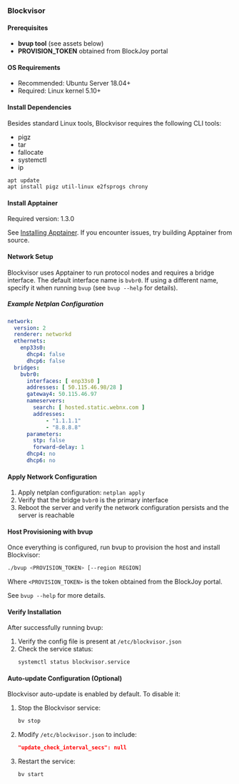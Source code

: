 ### Blockvisor

#### Prerequisites

- **bvup tool** (see assets below)
- **PROVISION_TOKEN** obtained from BlockJoy portal

#### OS Requirements

- Recommended: Ubuntu Server 18.04+
- Required: Linux kernel 5.10+

#### Install Dependencies

Besides standard Linux tools, Blockvisor requires the following CLI tools:
- pigz
- tar
- fallocate
- systemctl
- ip

```bash
apt update
apt install pigz util-linux e2fsprogs chrony
```

#### Install Apptainer

Required version: 1.3.0

See [Installing Apptainer](https://apptainer.org/docs/admin/main/installation.html). If you encounter issues, try building Apptainer from source.

#### Network Setup

Blockvisor uses Apptainer to run protocol nodes and requires a bridge interface. The default interface name is `bvbr0`. If using a different name, specify it when running `bvup` (see `bvup --help` for details).

##### Example Netplan Configuration

```yaml
network:
  version: 2
  renderer: networkd
  ethernets:
    enp33s0:
      dhcp4: false
      dhcp6: false
  bridges:
    bvbr0:
      interfaces: [ enp33s0 ]
      addresses: [ 50.115.46.98/28 ]
      gateway4: 50.115.46.97
      nameservers:
        search: [ hosted.static.webnx.com ]
        addresses:
            - "1.1.1.1"
            - "8.8.8.8"
      parameters:
        stp: false
        forward-delay: 1
      dhcp4: no
      dhcp6: no
```

#### Apply Network Configuration

1. Apply netplan configuration: `netplan apply`
2. Verify that the bridge `bvbr0` is the primary interface
3. Reboot the server and verify the network configuration persists and the server is reachable

#### Host Provisioning with bvup

Once everything is configured, run bvup to provision the host and install Blockvisor:

```bash
./bvup <PROVISION_TOKEN> [--region REGION]
```

Where `<PROVISION_TOKEN>` is the token obtained from the BlockJoy portal.

See `bvup --help` for more details.

#### Verify Installation

After successfully running bvup:

1. Verify the config file is present at `/etc/blockvisor.json`
2. Check the service status:
   ```bash
   systemctl status blockvisor.service
   ```

#### Auto-update Configuration (Optional)

Blockvisor auto-update is enabled by default. To disable it:

1. Stop the Blockvisor service:
   ```bash
   bv stop
   ```

2. Modify `/etc/blockvisor.json` to include:
   ```json
   "update_check_interval_secs": null
   ```

3. Restart the service:
   ```bash
   bv start
   ```